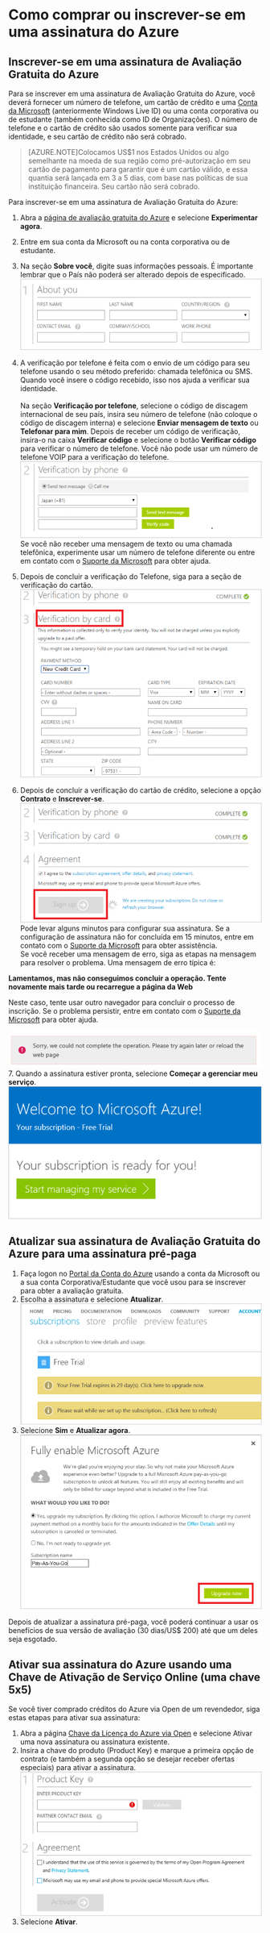 <properties
	pageTitle="Como comprar ou inscrever-se em uma assinatura do Azure | Microsoft Azure"
	description="Descreve como comprar ou inscrever-se em uma assinatura do Azure"
	services="billing"
	documentationCenter=""
	authors="genlin"
	manager="jarrettr"
	editor="meerak"
	tags="billing"
	/>

<tags
	ms.service="billing"
	ms.workload="na"
	ms.tgt_pltfrm="na"
	ms.devlang="na"
	ms.topic="article"
	ms.date="10/20/2015"
	ms.author="genli"/>

# Como comprar ou inscrever-se em uma assinatura do Azure

## Inscrever-se em uma assinatura de Avaliação Gratuita do Azure
Para se inscrever em uma assinatura de Avaliação Gratuita do Azure, você deverá fornecer um número de telefone, um cartão de crédito e uma [Conta da Microsoft](https://www.microsoft.com/pt-BR/account/faq.aspx) (anteriormente Windows Live ID) ou uma conta corporativa ou de estudante (também conhecida como ID de Organizações). O número de telefone e o cartão de crédito são usados somente para verificar sua identidade, e seu cartão de crédito não será cobrado.

>[AZURE.NOTE]Colocamos US$1 nos Estados Unidos ou algo semelhante na moeda de sua região como pré-autorização em seu cartão de pagamento para garantir que é um cartão válido, e essa quantia será lançada em 3 a 5 dias, com base nas políticas de sua instituição financeira. Seu cartão não será cobrado.

Para inscrever-se em uma assinatura de Avaliação Gratuita do Azure:

1. Abra a [página de avaliação gratuita do Azure](https://azure.microsoft.com/pt-BR/pricing/free-trial/) e selecione **Experimentar agora**.

2. Entre em sua conta da Microsoft ou na conta corporativa ou de estudante.

3. Na seção **Sobre você**, digite suas informações pessoais. É importante lembrar que o País não poderá ser alterado depois de especificado. ![A captura de tela de informações pessoais](./media/billing-buy-sign-up-azure-subscription/AboutYou.png)

4. A verificação por telefone é feita com o envio de um código para seu telefone usando o seu método preferido: chamada telefônica ou SMS. Quando você insere o código recebido, isso nos ajuda a verificar sua identidade. </br></br> Na seção **Verificação por telefone**, selecione o código de discagem internacional de seu país, insira seu número de telefone (não coloque o código de discagem interna) e selecione **Enviar mensagem de texto** ou **Telefonar para mim**. Depois de receber um código de verificação, insira-o na caixa **Verificar código** e selecione o botão **Verificar código** para verificar o número de telefone. Você não pode usar um número de telefone VOIP para a verificação do telefone.</br> ![a captura de tela sobre verificação de telefone](./media/billing-buy-sign-up-azure-subscription/PhoneVerify.png)</br>Se você não receber uma mensagem de texto ou uma chamada telefônica, experimente usar um número de telefone diferente ou entre em contato com o [Suporte da Microsoft](https://ms.portal.azure.com/#blade/Microsoft_Azure_Support/HelpAndSupportBlade) para obter ajuda. </br>
5. Depois de concluir a verificação do Telefone, siga para a seção de verificação do cartão. ![cardverify](./media/billing-buy-sign-up-azure-subscription/VardVerify.png)</br>
6. Depois de concluir a verificação do cartão de crédito, selecione a opção **Contrato** e **Inscrever-se**. ![Inscrição](./media/billing-buy-sign-up-azure-subscription/Signup.png)</br> Pode levar alguns minutos para configurar sua assinatura. Se a configuração de assinatura não for concluída em 15 minutos, entre em contato com o [Suporte da Microsoft](https://ms.portal.azure.com/#blade/Microsoft_Azure_Support/HelpAndSupportBlade) para obter assistência. </br> Se você receber uma mensagem de erro, siga as etapas na mensagem para resolver o problema. Uma mensagem de erro típica é:

**Lamentamos, mas não conseguimos concluir a operação. Tente novamente mais tarde ou recarregue a página da Web** </br>

Neste caso, tente usar outro navegador para concluir o processo de inscrição. Se o problema persistir, entre em contato com o [Suporte da Microsoft](https://ms.portal.azure.com/#blade/Microsoft_Azure_Support/HelpAndSupportBlade) para obter ajuda.

![signuperror1](./media/billing-buy-sign-up-azure-subscription/signuperror1.png)</br>7. Quando a assinatura estiver pronta, selecione **Começar a gerenciar meu serviço**. ![startservice](./media/billing-buy-sign-up-azure-subscription/startservice.png)

## Atualizar sua assinatura de Avaliação Gratuita do Azure para uma assinatura pré-paga

1. Faça logon no [Portal da Conta do Azure](https://account.windowsazure.com/subscriptions) usando a conta da Microsoft ou a sua conta Corporativa/Estudante que você usou para se inscrever para obter a avaliação gratuita.
2. Escolha a assinatura e selecione **Atualizar**.</br>![billpage](./media/billing-buy-sign-up-azure-subscription/billpage.png)
3. Selecione **Sim** e **Atualizar agora**. </br>![atualizar](./media/billing-buy-sign-up-azure-subscription/Upgrade.png)

Depois de atualizar a assinatura pré-paga, você poderá continuar a usar os benefícios de sua versão de avaliação (30 dias/US$ 200) até que um deles seja esgotado.

## Ativar sua assinatura do Azure usando uma Chave de Ativação de Serviço Online (uma chave 5x5)

Se você tiver comprado créditos do Azure via Open de um revendedor, siga estas etapas para ativar sua assinatura:

1. Abra a página [Chave da Licença do Azure via Open](http://azure.microsoft.com/offers/ms-azr-0111p/) e selecione Ativar uma nova assinatura ou assinatura existente.
2. Insira a chave do produto (Product Key) e marque a primeira opção de contrato (e também a segunda opção se desejar receber ofertas especiais) para ativar a assinatura.</br>![CHAVE OSA](./media/billing-buy-sign-up-azure-subscription/OSAkey.png)
3. Selecione **Ativar**.

<!---HONumber=Nov15_HO2-->